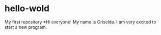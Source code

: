 # hello-wold
My first repository
*Hi everyone! My name is Griselda. I am very excited to start a new program.
